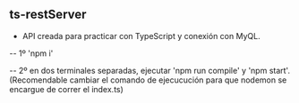 ## ts-restServer

- API creada para practicar con TypeScript y conexión con MyQL.

-- 1º 'npm i'

-- 2º en dos terminales separadas, ejecutar 'npm run compile' y 'npm start'. (Recomendable cambiar el comando de ejecucución para que nodemon se encargue de correr el index.ts)
